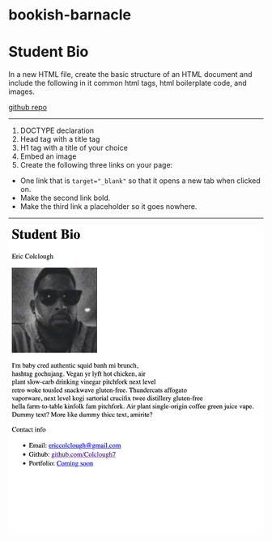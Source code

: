 # bookish-barnacle
# Student Bio
In a new HTML file, create the basic structure of an HTML document and include the following in it common html tags, html boilerplate code, and images.

[github repo](https://github.com/Colclough7/bookish-barnacle)

---


1. DOCTYPE declaration
2. Head tag with a title tag
3. H1 tag with a title of your choice
4. Embed an image
5. Create the following three links on your page:
  * One link that is `target="_blank"` so that it opens a new tab when clicked on.
  * Make the second link bold.
  * Make the third link a placeholder so it goes nowhere.

---


![Student Bio Website](studentBio.png)

